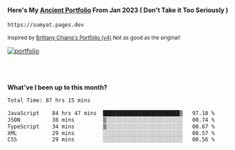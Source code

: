 #### Here's My [Ancient Portfolio](https://sumyat.pages.dev) From Jan 2023 ( Don't Take it Too Seriously ) 
````bash
https://sumyat.pages.dev 
````

<sub>Inspired by [Brittany Chiang's Portfolio (v4)](https://v4.brittanychiang.com/) Not as good as the original!</sub>


<a href='https://sumyat.pages.dev/'>
    <img src='https://github.com/sumyat-aung/sumyat-aung/assets/108873224/c9b4f2be-c585-4dd3-84e1-692c3854a6d8' alt='portfolio' align='center' />
</a>


<br />
<br />


<br />
<br />

**What've I been up to this month?**

<!--START_SECTION:waka-->

```txt
Total Time: 87 hrs 15 mins

JavaScript    84 hrs 47 mins  ████████████████████████▒   97.18 %
JSON          38 mins         ▒░░░░░░░░░░░░░░░░░░░░░░░░   00.74 %
TypeScript    34 mins         ▒░░░░░░░░░░░░░░░░░░░░░░░░   00.67 %
XML           29 mins         ░░░░░░░░░░░░░░░░░░░░░░░░░   00.57 %
CSS           29 mins         ░░░░░░░░░░░░░░░░░░░░░░░░░   00.56 %
```

<!--END_SECTION:waka-->




